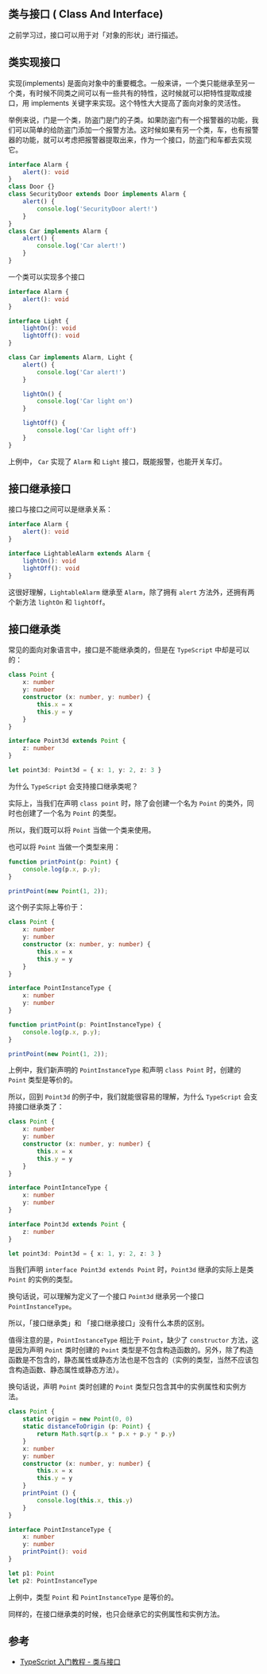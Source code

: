 ## 类与接口 ( Class And Interface)

之前学习过，接口可以用于对「对象的形状」进行描述。

## 类实现接口

实现(implements) 是面向对象中的重要概念。一般来讲，一个类只能继承至另一个类，有时候不同类之间可以有一些共有的特性，这时候就可以把特性提取成接口，用 implements 关键字来实现。这个特性大大提高了面向对象的灵活性。

举例来说，门是一个类，防盗门是门的子类。如果防盗门有一个报警器的功能，我们可以简单的给防盗门添加一个报警方法。这时候如果有另一个类，车，也有报警器的功能，就可以考虑把报警器提取出来，作为一个接口，防盗门和车都去实现它。

```typescript
interface Alarm {
    alert(): void
}
class Door {}
class SecurityDoor extends Door implements Alarm {
    alert() {
        console.log('SecurityDoor alert!')
    }
}
class Car implements Alarm {
    alert() {
        console.log('Car alert!')
    }
}
```

一个类可以实现多个接口

```typescript
interface Alarm {
    alert(): void
}

interface Light {
    lightOn(): void
    lightOff(): void
}

class Car implements Alarm, Light {
    alert() {
        console.log('Car alert!')
    }

    lightOn() {
        console.log('Car light on')
    }

    lightOff() {
        console.log('Car light off')
    }
}
```

上例中， `Car` 实现了 `Alarm` 和 `Light` 接口，既能报警，也能开关车灯。

## 接口继承接口

接口与接口之间可以是继承关系：

```typescript
interface Alarm {
    alert(): void
}

interface LightableAlarm extends Alarm {
    lightOn(): void
    lightOff(): void
}
```

这很好理解，`LightableAlarm` 继承至 `Alarm`，除了拥有 `alert` 方法外，还拥有两个新方法 `lightOn` 和 `lightOff`。

## 接口继承类

常见的面向对象语言中，接口是不能继承类的，但是在 `TypeScript` 中却是可以的：

```typescript
class Point {
    x: number
    y: number
    constructor (x: number, y: number) {
        this.x = x
        this.y = y
    }
}

interface Point3d extends Point {
    z: number
}

let point3d: Point3d = { x: 1, y: 2, z: 3 }
```

为什么 `TypeScript` 会支持接口继承类呢？

实际上，当我们在声明 `class point` 时，除了会创建一个名为 `Point` 的类外，同时也创建了一个名为 `Point` 的类型。

所以，我们既可以将 `Point` 当做一个类来使用。

也可以将 `Point` 当做一个类型来用：

```typescript
function printPoint(p: Point) {
    console.log(p.x, p.y);
}

printPoint(new Point(1, 2));
```

这个例子实际上等价于：

```typescript
class Point {
    x: number
    y: number
    constructor (x: number, y: number) {
        this.x = x
        this.y = y
    }
}

interface PointInstanceType {
    x: number
    y: number
}

function printPoint(p: PointInstanceType) {
    console.log(p.x, p.y);
}

printPoint(new Point(1, 2));
```

上例中，我们新声明的 `PointInstanceType` 和声明 `class Point` 时，创建的 `Point` 类型是等价的。

所以，回到 `Point3d` 的例子中，我们就能很容易的理解，为什么 `TypeScript` 会支持接口继承类了：

```typescript
class Point {
    x: number
    y: number
    constructor (x: number, y: number) {
        this.x = x
        this.y = y
    }
}

interface PointIntanceType {
    x: number
    y: number
}

interface Point3d extends Point {
    z: number
}

let point3d: Point3d = { x: 1, y: 2, z: 3 }
```
当我们声明 `interface Point3d extends Point` 时，`Point3d` 继承的实际上是类 `Point` 的实例的类型。

换句话说，可以理解为定义了一个接口 `Point3d` 继承另一个接口 `PointInstanceType`。

所以，「接口继承类」和 「接口继承接口」没有什么本质的区别。

值得注意的是，`PointInstanceType` 相比于 `Point`，缺少了 `constructor` 方法，这是因为声明 `Point` 类时创建的 `Point` 类型是不包含构造函数的。另外，除了构造函数是不包含的，静态属性或静态方法也是不包含的（实例的类型，当然不应该包含构造函数、静态属性或静态方法）。

换句话说，声明 `Point` 类时创建的 `Point` 类型只包含其中的实例属性和实例方法。

```typescript
class Point {
    static origin = new Point(0, 0)
    static distanceToOrigin (p: Point) {
        return Math.sqrt(p.x * p.x + p.y * p.y)
    }
    x: number
    y: number
    constructor (x: number, y: number) {
        this.x = x
        this.y = y
    }
    printPoint () {
        console.log(this.x, this.y)
    }
}

interface PointInstanceType {
    x: number
    y: number
    printPoint(): void
}

let p1: Point
let p2: PointInstanceType
```

上例中，类型 `Point` 和 `PointInstanceType` 是等价的。

同样的，在接口继承类的时候，也只会继承它的实例属性和实例方法。


## 参考

-   [TypeScript 入门教程 - 类与接口](https://ts.xcatliu.com/advanced/class-and-interfaces.html)
